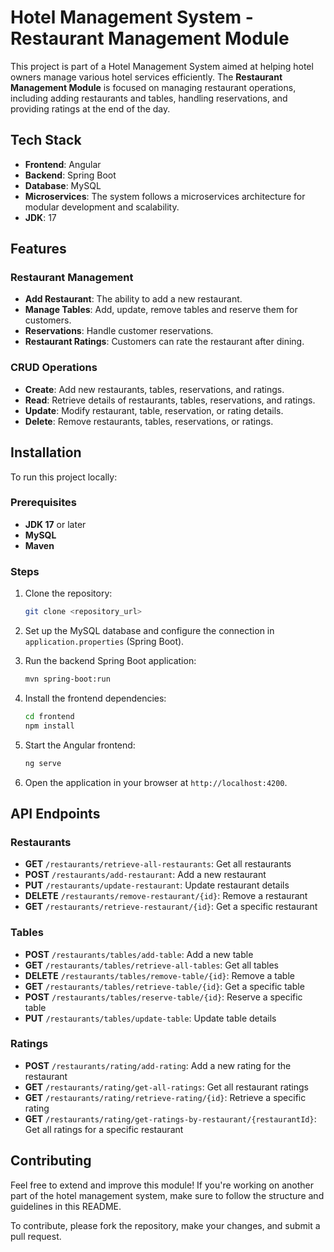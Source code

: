 
# Hotel Management System - Restaurant Management Module

This project is part of a Hotel Management System aimed at helping hotel owners manage various hotel services efficiently. The **Restaurant Management Module** is focused on managing restaurant operations, including adding restaurants and tables, handling reservations, and providing ratings at the end of the day.

## Tech Stack

- **Frontend**: Angular
- **Backend**: Spring Boot
- **Database**: MySQL
- **Microservices**: The system follows a microservices architecture for modular development and scalability.
- **JDK**: 17

## Features

### Restaurant Management

- **Add Restaurant**: The ability to add a new restaurant.
- **Manage Tables**: Add, update, remove tables and reserve them for customers.
- **Reservations**: Handle customer reservations.
- **Restaurant Ratings**: Customers can rate the restaurant after dining.

### CRUD Operations

- **Create**: Add new restaurants, tables, reservations, and ratings.
- **Read**: Retrieve details of restaurants, tables, reservations, and ratings.
- **Update**: Modify restaurant, table, reservation, or rating details.
- **Delete**: Remove restaurants, tables, reservations, or ratings.

## Installation

To run this project locally:

### Prerequisites

- **JDK 17** or later
- **MySQL**
- **Maven**

### Steps

1. Clone the repository:
   ```bash
   git clone <repository_url>
   ```

2. Set up the MySQL database and configure the connection in `application.properties` (Spring Boot).

3. Run the backend Spring Boot application:
   ```bash
   mvn spring-boot:run
   ```

4. Install the frontend dependencies:
   ```bash
   cd frontend
   npm install
   ```

5. Start the Angular frontend:
   ```bash
   ng serve
   ```

6. Open the application in your browser at `http://localhost:4200`.

## API Endpoints

### Restaurants

- **GET** `/restaurants/retrieve-all-restaurants`: Get all restaurants
- **POST** `/restaurants/add-restaurant`: Add a new restaurant
- **PUT** `/restaurants/update-restaurant`: Update restaurant details
- **DELETE** `/restaurants/remove-restaurant/{id}`: Remove a restaurant
- **GET** `/restaurants/retrieve-restaurant/{id}`: Get a specific restaurant

### Tables

- **POST** `/restaurants/tables/add-table`: Add a new table
- **GET** `/restaurants/tables/retrieve-all-tables`: Get all tables
- **DELETE** `/restaurants/tables/remove-table/{id}`: Remove a table
- **GET** `/restaurants/tables/retrieve-table/{id}`: Get a specific table
- **POST** `/restaurants/tables/reserve-table/{id}`: Reserve a specific table
- **PUT** `/restaurants/tables/update-table`: Update table details

### Ratings

- **POST** `/restaurants/rating/add-rating`: Add a new rating for the restaurant
- **GET** `/restaurants/rating/get-all-ratings`: Get all restaurant ratings
- **GET** `/restaurants/rating/retrieve-rating/{id}`: Retrieve a specific rating
- **GET** `/restaurants/rating/get-ratings-by-restaurant/{restaurantId}`: Get all ratings for a specific restaurant

## Contributing

Feel free to extend and improve this module! If you're working on another part of the hotel management system, make sure to follow the structure and guidelines in this README.

To contribute, please fork the repository, make your changes, and submit a pull request.
